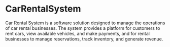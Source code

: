 # CarRentalSystem
Car Rental System is a software solution designed to manage the operations of car rental businesses. The system provides a platform for customers to rent cars, view available vehicles, and make payments, and for rental businesses to manage reservations, track inventory, and generate revenue.
